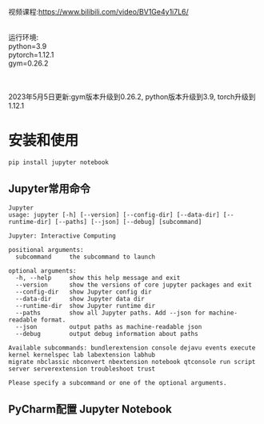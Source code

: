 视频课程:https://www.bilibili.com/video/BV1Ge4y1i7L6/

<br>
运行环境:
<br>
python=3.9
<br>
pytorch=1.12.1
<br>
gym=0.26.2

<br><br>
2023年5月5日更新:gym版本升级到0.26.2, python版本升级到3.9, torch升级到1.12.1

# 安装和使用
```commandline
pip install jupyter notebook
```
## Jupyter常用命令
```
Jupyter
usage: jupyter [-h] [--version] [--config-dir] [--data-dir] [--runtime-dir] [--paths] [--json] [--debug] [subcommand]

Jupyter: Interactive Computing

positional arguments:
  subcommand     the subcommand to launch

optional arguments:
  -h, --help     show this help message and exit
  --version      show the versions of core jupyter packages and exit
  --config-dir   show Jupyter config dir
  --data-dir     show Jupyter data dir
  --runtime-dir  show Jupyter runtime dir
  --paths        show all Jupyter paths. Add --json for machine-readable format.
  --json         output paths as machine-readable json
  --debug        output debug information about paths

Available subcommands: bundlerextension console dejavu events execute kernel kernelspec lab labextension labhub
migrate nbclassic nbconvert nbextension notebook qtconsole run script server serverextension troubleshoot trust

Please specify a subcommand or one of the optional arguments.
```
## PyCharm配置 Jupyter Notebook

